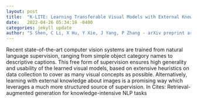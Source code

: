 ```yaml
---
layout: post
title:  "K-LITE: Learning Transferable Visual Models with External Knowledge"
date:   2022-04-26 05:34:18 -0400
categories: jekyll update
author: "S Shen, C Li, X Hu, Y Xie, J Yang, P Zhang - arXiv preprint arXiv , 2022"
---
```

Recent state-of-the-art computer vision systems are trained from natural language supervision, ranging from simple object category names to descriptive captions. This free form of supervision ensures high generality and usability of the learned visual models, based on extensive heuristics on data collection to cover as many visual concepts as possible. Alternatively, learning with external knowledge about images is a promising way which leverages a much more structured source of supervision. In Cites: Retrieval-augmented generation for knowledge-intensive NLP tasks